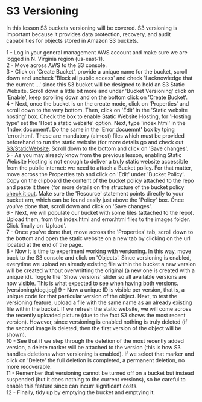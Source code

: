 # S3 Versioning

In this lesson S3 buckets versioning will be covered. 
S3 versioning is important because it provides data protection, recovery, and audit capabilities for objects stored in Amazon S3 buckets.<br/>

1 - Log in your general management AWS account and make sure we are logged in N. Virginia region (us-east-1). <br/>
2 - Move across AWS to the S3 console.<br/>
3 - Click on 'Create Bucket', provide a unique name for the bucket, scroll down and uncheck 'Block all public access' and check 'I acknowledge that the current ...' since this S3 bucket will be designed to hold an S3 Static Website. Scroll down a little bit more and under 'Bucket Versioning' click on 'Enable', keep scrolling down and on the bottom click on 'Create Bucket'.<br/>
4 - Next, once the bucket is on the create mode, click on 'Properties' and scroll down to the very bottom. Then, click on 'Edit' in the 'Static website hosting' box. Check the box to enable Static Website Hosting, for 'Hosting type' set the 'Host a static website' option. Next, type 'index.html' in the 'Index document'. Do the same in the 'Error docuemnt' box by tping 'error.html'. These are mandatory (almost) files which must be provided beforehand to run the static website (for more details go and check out [S3/StaticWebsite](https://github.com/bmestref/AWS-SAA-Projects/edit/main/S3/StaticWebsite). Scroll down to the bottom and click on 'Save changes'. <br/>
5 - As you may already know from the previous lesson, enabling Static Website Hosting is not enough to deliver a truly static website accessible from the public internet: we need to attach a Bucket policy. For that matter, move across the Properties tab and click on 'Edit' under 'Bucket Policy'. Copy on the clipboard the content of the bucket policy attached to the repo and paste it there (for more details on the structure of the bucket policy [check it out](https://github.com/bmestref/AWS-SAA-Projects/edit/main/S3/StaticWebsite/projectguide.md). Make sure the 'Resource' statement points directly to your bucket arn, which can be found easily just above the 'Policy' box. Once you've done that, scroll down and click on 'Save changes'. <br/>
6 - Next, we will populate our bucket with some files (attached to the repo). Upload them, from the index.html and error.html files to the images folder. Click finally on 'Upload'. <br/>
7 - Once you've done that, move across the 'Properties' tab, scroll down to the bottom and open the static website on a new tab by clicking on the url located at the end of the page. <br/>
8 - Now it is time to experiment working with versioning. In this way, move back to the S3 console and click on 'Objects'. Since versioning is enabled, everytime we upload an already existing file within the bucket a new version will be created without overwritting the original (a new one is created with a unique id). Toggle the 'Show versions' slider so all available versions are now visible. This is what expected to see when having both versions. <br/>
[versioning/dog.jpg]
9 - Now a unique ID is visible per version, that is, a unique code for that particular version of the object. Next, to test the versioning feature, upload a file with the same name as an already existing file within the bucket. If we refresh the static website, we will come across the recently uploaded picture (due to the fact S3 shows the most recent version). However, since versioning is enabled nothing is truly deleted (if the second image is deleted, then the first version of the object will be shown).<br/>
10 - See that if we step through the deletion of the most recently added version, a delete marker will be attached to the version (this is how S3 handles deletions when versioning is enabled). If we select that marker and click on 'Delete' the full deletion is completed, a permanent deletion, no more recoverable. <br/>
11 - Remember that versioning cannot be turned off on a bucket but instead suspended (but it does nothing to the current versions), so be careful to enable this feature since can incurr significant costs. <br/>
12 - Finally, tidy up by emptying the bucket and emptying it. <br/>
